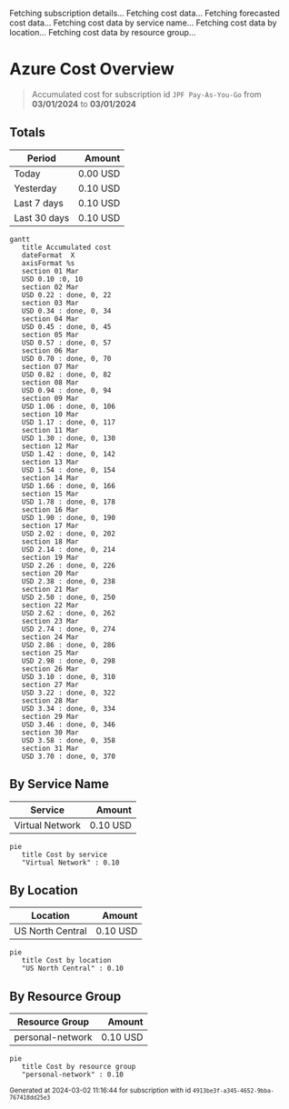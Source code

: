 Fetching subscription details...
Fetching cost data...
Fetching forecasted cost data...
Fetching cost data by service name...
Fetching cost data by location...
Fetching cost data by resource group...
# Azure Cost Overview

> Accumulated cost for subscription id `JPF Pay-As-You-Go` from **03/01/2024** to **03/01/2024**

## Totals

|Period|Amount|
|---|---:|
|Today|0.00 USD|
|Yesterday|0.10 USD|
|Last 7 days|0.10 USD|
|Last 30 days|0.10 USD|

```mermaid
gantt
   title Accumulated cost
   dateFormat  X
   axisFormat %s
   section 01 Mar
   USD 0.10 :0, 10
   section 02 Mar
   USD 0.22 : done, 0, 22
   section 03 Mar
   USD 0.34 : done, 0, 34
   section 04 Mar
   USD 0.45 : done, 0, 45
   section 05 Mar
   USD 0.57 : done, 0, 57
   section 06 Mar
   USD 0.70 : done, 0, 70
   section 07 Mar
   USD 0.82 : done, 0, 82
   section 08 Mar
   USD 0.94 : done, 0, 94
   section 09 Mar
   USD 1.06 : done, 0, 106
   section 10 Mar
   USD 1.17 : done, 0, 117
   section 11 Mar
   USD 1.30 : done, 0, 130
   section 12 Mar
   USD 1.42 : done, 0, 142
   section 13 Mar
   USD 1.54 : done, 0, 154
   section 14 Mar
   USD 1.66 : done, 0, 166
   section 15 Mar
   USD 1.78 : done, 0, 178
   section 16 Mar
   USD 1.90 : done, 0, 190
   section 17 Mar
   USD 2.02 : done, 0, 202
   section 18 Mar
   USD 2.14 : done, 0, 214
   section 19 Mar
   USD 2.26 : done, 0, 226
   section 20 Mar
   USD 2.38 : done, 0, 238
   section 21 Mar
   USD 2.50 : done, 0, 250
   section 22 Mar
   USD 2.62 : done, 0, 262
   section 23 Mar
   USD 2.74 : done, 0, 274
   section 24 Mar
   USD 2.86 : done, 0, 286
   section 25 Mar
   USD 2.98 : done, 0, 298
   section 26 Mar
   USD 3.10 : done, 0, 310
   section 27 Mar
   USD 3.22 : done, 0, 322
   section 28 Mar
   USD 3.34 : done, 0, 334
   section 29 Mar
   USD 3.46 : done, 0, 346
   section 30 Mar
   USD 3.58 : done, 0, 358
   section 31 Mar
   USD 3.70 : done, 0, 370
```

## By Service Name

|Service|Amount|
|---|---:|
|Virtual Network|0.10 USD|

```mermaid
pie
   title Cost by service
   "Virtual Network" : 0.10
```

## By Location

|Location|Amount|
|---|---:|
|US North Central|0.10 USD|

```mermaid
pie
   title Cost by location
   "US North Central" : 0.10
```

## By Resource Group

|Resource Group|Amount|
|---|---:|
|personal-network|0.10 USD|

```mermaid
pie
   title Cost by resource group
   "personal-network" : 0.10
```

<sup>Generated at 2024-03-02 11:16:44 for subscription with id `4913be3f-a345-4652-9bba-767418dd25e3`</sup>
